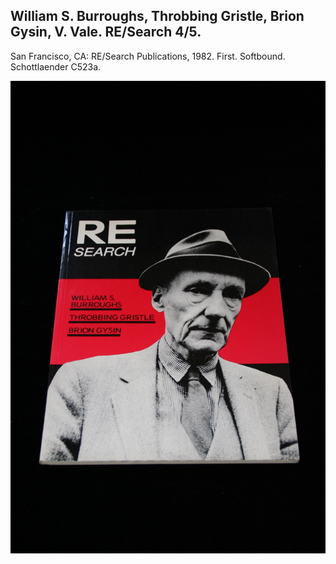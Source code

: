 ## William S. Burroughs, Throbbing Gristle, Brion Gysin, V. Vale. RE/Search 4/5.

San Francisco, CA: RE/Search Publications, 1982. First. Softbound. Schottlaender C523a.

![RE/Search 4/5](../assets/images/re-search-4-5-1.jpg)
